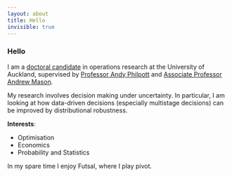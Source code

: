 ```yaml
---
layout: about
title: Hello
invisible: true
---
```


### Hello

I am a [doctoral candidate](https://profiles.auckland.ac.nz/dkee331) in operations research at the University of Auckland, supervised by [Professor Andy Philpott](https://profiles.auckland.ac.nz/a-philpott) and [Associate Professor Andrew Mason](https://profiles.auckland.ac.nz/a-mason).

My research involves decision making under uncertainty. In particular, I am looking at how data-driven decisions (especially multistage decisions) can be improved by distributional robustness.

<b>Interests</b>:
<ul>
    <li>Optimisation</li>
    <li>Economics</li>
    <li>Probability and Statistics</li>
</ul>

In my spare time I enjoy Futsal, where I play pivot.

